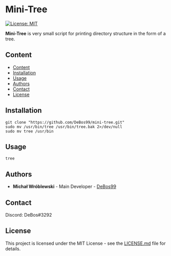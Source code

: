 # Mini-Tree

[![License: MIT](https://img.shields.io/badge/License-MIT-yellow.svg)](https://opensource.org/licenses/MIT)

**Mini-Tree** is very small script for printing directory structure in the form of a tree.

## Content

- [Content](#content)
- [Installation](#installation)
- [Usage](#usage)
- [Authors](#authors)
- [Contact](#contact)
- [License](#license)

## Installation

```
git clone "https://github.com/DeBos99/mini-tree.git"
sudo mv /usr/bin/tree /usr/bin/tree.bak 2>/dev/null
sudo mv tree /usr/bin
```

## Usage

`tree`

## Authors

* **Michał Wróblewski** - Main Developer - [DeBos99](https://github.com/DeBos99)

## Contact

Discord: DeBos#3292

## License

This project is licensed under the MIT License - see the [LICENSE.md](LICENSE.md) file for details.
